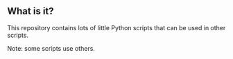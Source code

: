 ## What is it?
This repository contains lots of little Python scripts that can be used in other scripts.

Note: some scripts use others.
